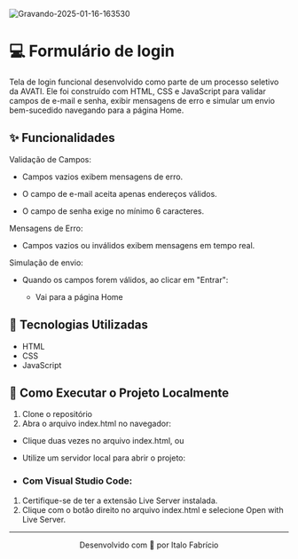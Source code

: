 
![Gravando-2025-01-16-163530](https://github.com/user-attachments/assets/bec47618-7bc3-49bc-ac32-42101da59a31)

# 💻 Formulário de login

Tela de login funcional desenvolvido como parte de um processo seletivo da AVATI. Ele foi construído com HTML, CSS e JavaScript para validar campos de e-mail e senha, exibir mensagens de erro e simular um envio bem-sucedido navegando para a página Home.

## ✨ Funcionalidades

Validação de Campos:

- Campos vazios exibem mensagens de erro.

- O campo de e-mail aceita apenas endereços válidos.

- O campo de senha exige no mínimo 6 caracteres.

Mensagens de Erro:

- Campos vazios ou inválidos exibem mensagens em tempo real.

Simulação de envio:

- Quando os campos forem válidos, ao clicar em "Entrar":
  
  - Vai para a página Home

## 🧪 Tecnologias Utilizadas
- HTML
- CSS
- JavaScript

## 🚀 Como Executar o Projeto Localmente
1. Clone o repositório
2. Abra o arquivo index.html no navegador:

 - Clique duas vezes no arquivo index.html, ou

 - Utilize um servidor local para abrir o projeto:
  
  - ### Com Visual Studio Code:
   1. Certifique-se de ter a extensão Live Server instalada.
   2. Clique com o botão direito no arquivo index.html e selecione Open with Live Server.

---

<p align="center">Desenvolvido com 💜 por Italo Fabrício</p>
